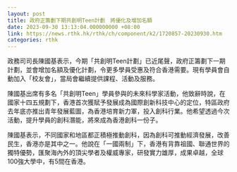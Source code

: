 ```yaml
---
layout: post
title: 政府正籌劃下期共創明Teen計劃　將優化及增加名額
date: 2023-09-30 13:13:04.000000000 +08:00
link: https://news.rthk.hk/rthk/ch/component/k2/1720857-20230930.htm
categories: rthk
---
```


政務司司長陳國基表示，今期「共創明Teen計劃」已近尾聲，政府正籌劃下一期計劃，並會增加名額及優化計劃，令更多學員受惠及符合香港需要。現有學員會自動加入「校友會」，當局會繼續提供課程、活動及服務。

陳國基出席有多名「共創明Teen」學員參與的未來科學家活動，他致辭時說，在國家十四五規劃下，香港首次獲賦予發展成為國際創新科技中心的定位，特區政府去年底亦推出青年發展藍圖，為香港培育新力軍，投入創科行業。他希望透過今次活動，提升學員的創科潛能，將來成為香港創科一份子。

陳國基表示，不同國家和地區都正積極推動創科，因為創科可推動經濟發展，改善民生，香港亦是其中之一。他說在「一國兩制」下，香港有背靠祖國、聯通世界的獨特優勢，匯聚海內外的頂尖學者及權威專家，研發實力雄厚，成果卓越，全球100強大學中，有5間在香港。
